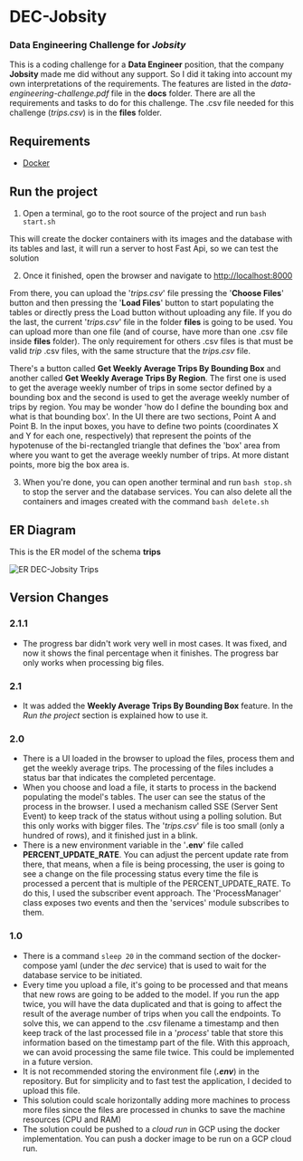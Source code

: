 # DEC-Jobsity
### Data Engineering Challenge for _Jobsity_

This is a coding challenge for a **Data Engineer** position, that the company **Jobsity** made me did 
without any support. So I did it taking into account my own interpretations of the requirements. The features 
are listed in the _data-engineering-challenge.pdf_ file in the **docs** folder. There are all the requirements and
tasks to do for this challenge. The .csv file needed for this challenge (_trips.csv_) is in the **files** folder.

## Requirements
  -  [Docker](https://www.docker.com/products/docker-desktop)

## Run the project

1. Open a terminal, go to the root source of the project and run `bash start.sh`

  This will create the docker containers with its images and the database with its tables and last, 
  it will run a server to host Fast Api, so we can test the solution

2. Once it finished, open the browser and navigate to [http://localhost:8000](http://localhost:8000)

From there, you can upload the '_trips.csv_' file pressing the '**Choose Files**' button and then pressing the '**Load Files**' button 
to start populating the tables or directly press the Load button without uploading any file. 
If you do the last, the current '_trips.csv_' file in the folder **files** is going to be used. 
You can upload more than one file (and of course, have more than one .csv file inside **files** folder). 
The only requirement for others .csv files is that must be valid _trip_ .csv files, with the same structure
that the _trips.csv_ file.

There's a button called **Get Weekly Average Trips By Bounding Box** and another called **Get Weekly Average Trips By Region**. 
The first one is used to get the average weekly number of trips in some sector defined by a bounding box and the second is used 
to get the average weekly number of trips by region. You may be wonder 'how do I define the bounding box and what is that bounding box'.
In the UI there are two sections, Point A and Point B. In the input boxes, you have to define two points 
(coordinates X and Y for each one, respectively) that represent the points of the hypotenuse of the bi-rectangled triangle that
defines the 'box' area from where you want to get the average weekly number of trips. At more distant points,
more big the box area is.

3. When you're done, you can open another terminal and run `bash stop.sh` to stop the server and the database services. 
You can also delete all the containers and images created with the command `bash delete.sh`

## ER Diagram

This is the ER model of the schema **trips**

![ER DEC-Jobsity Trips](https://user-images.githubusercontent.com/29830077/157293926-6eb0af1c-acab-4f79-8936-e03065d560b5.png)

## Version Changes

### 2.1.1
* The progress bar didn't work very well in most cases. It was fixed, and now it shows the final 
percentage when it finishes. The progress bar only works when processing big files.

### 2.1

* It was added the **Weekly Average Trips By Bounding Box** feature. In the _Run the project_ section is
explained how to use it.

### 2.0

* There is a UI loaded in the browser to upload the files, process them and get the weekly average trips. The processing
of the files includes a status bar that indicates the completed percentage. 
* When you choose and load a file, it starts to process in the backend populating the model's tables. The user can see the status of the process in the browser. 
I used a mechanism called SSE (Server Sent Event) to keep track of the status without using a polling solution. But this only works with bigger files. The '_trips.csv_' file
is too small (only a hundred of rows), and it finished just in a blink. 
* There is a new environment variable in the '**.env**' file called **PERCENT_UPDATE_RATE**. You can adjust the percent update rate from there, that means, when a file is
being processing, the user is going to see a change on the file processing status every time the file is processed a percent that is multiple of the PERCENT_UPDATE_RATE. 
To do this, I used the subscriber event approach. The 'ProcessManager' class exposes two events and then the 'services' module subscribes to them.

### 1.0

* There is a command `sleep 20` in the command section of the docker-compose yaml (under the _dec_ service) that is used to wait for the database
service to be initiated.
* Every time you upload a file, it's going to be processed and that means that new rows are going to be added to the model. 
If you run the app twice, you will have the data duplicated and that is going to affect the result of the average number of trips when you call 
the endpoints. To solve this, we can append to the .csv filename a timestamp and then keep track of the last processed file in a '_process_' 
table that store this information based on the timestamp part of the file. With this approach, we can avoid processing the same file twice.
This could be implemented in a future version.
* It is not recommended storing the environment file (**_.env_**) in the repository. But for simplicity and to 
fast test the application, I decided to upload this file.
* This solution could scale horizontally adding more machines to process more files since the files are processed 
in chunks to save the machine resources (CPU and RAM)
* The solution could be pushed to a _cloud run_ in GCP using the docker implementation. You can push a docker image to be
run on a GCP cloud run.
